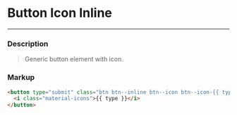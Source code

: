 # Button Icon Inline

---

### Description
> Generic button element with icon.

### Markup
```html
<button type="submit" class="btn btn--inline btn--icon btn--icon-{{ type }}">
  <i class="material-icons">{{ type }}</i>
</button>
```